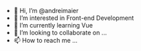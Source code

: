 - 👋 Hi, I’m @andreimaier
- 👀 I’m interested in Front-end Development
- 🌱 I’m currently learning Vue
- 💞️ I’m looking to collaborate on ...
- 📫 How to reach me ...

<!---
andreimaier/andreimaier is a ✨ special ✨ repository because its `README.md` (this file) appears on your GitHub profile.
You can click the Preview link to take a look at your changes.
--->
